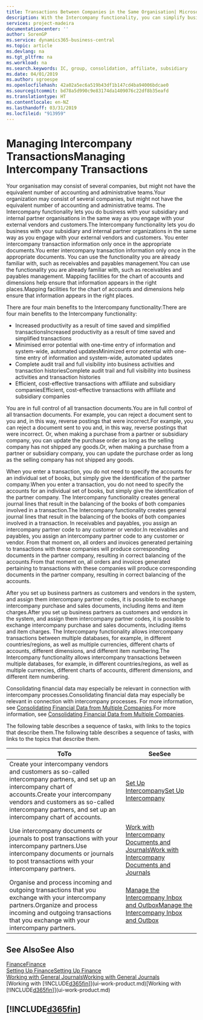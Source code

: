 ```yaml
---
title: Transactions Between Companies in the Same Organisation| Microsoft Docs
description: With the Intercompany functionality, you can simplify business processes and transactions between companies within the same organisation.
services: project-madeira
documentationcenter: ''
author: SorenGP
ms.service: dynamics365-business-central
ms.topic: article
ms.devlang: na
ms.tgt_pltfrm: na
ms.workload: na
ms.search.keywords: IC, group, consolidation, affiliate, subsidiary
ms.date: 04/01/2019
ms.author: sgroespe
ms.openlocfilehash: 42a02a5ec6a519b43df1b147cd4ba94006bdcae0
ms.sourcegitcommit: bd78a5d990c9e83174da1409076c22df8b35eafd
ms.translationtype: HT
ms.contentlocale: en-NZ
ms.lasthandoff: 03/31/2019
ms.locfileid: "913959"
---
```

# <a name="managing-intercompany-transactions"></a><span data-ttu-id="24052-103">Managing Intercompany Transactions</span><span class="sxs-lookup"><span data-stu-id="24052-103">Managing Intercompany Transactions</span></span>
<span data-ttu-id="24052-104">Your organisation may consist of several companies, but might not have the equivalent number of accounting and administrative teams.</span><span class="sxs-lookup"><span data-stu-id="24052-104">Your organization may consist of several companies, but might not have the equivalent number of accounting and administrative teams.</span></span> <span data-ttu-id="24052-105">The Intercompany functionality lets you do business with your subsidiary and internal partner organisations in the same way as you engage with your external vendors and customers.</span><span class="sxs-lookup"><span data-stu-id="24052-105">The Intercompany functionality lets you do business with your subsidiary and internal partner organizations in the same way as you engage with your external vendors and customers.</span></span> <span data-ttu-id="24052-106">You enter intercompany transaction information only once in the appropriate documents.</span><span class="sxs-lookup"><span data-stu-id="24052-106">You enter intercompany transaction information only once in the appropriate documents.</span></span> <span data-ttu-id="24052-107">You can use the functionality you are already familiar with, such as receivables and payables management.</span><span class="sxs-lookup"><span data-stu-id="24052-107">You can use the functionality you are already familiar with, such as receivables and payables management.</span></span> <span data-ttu-id="24052-108">Mapping facilities for the chart of accounts and dimensions help ensure that information appears in the right places.</span><span class="sxs-lookup"><span data-stu-id="24052-108">Mapping facilities for the chart of accounts and dimensions help ensure that information appears in the right places.</span></span>  

<span data-ttu-id="24052-109">There are four main benefits to the Intercompany functionality:</span><span class="sxs-lookup"><span data-stu-id="24052-109">There are four main benefits to the Intercompany functionality:</span></span>  

- <span data-ttu-id="24052-110">Increased productivity as a result of time saved and simplified transactions</span><span class="sxs-lookup"><span data-stu-id="24052-110">Increased productivity as a result of time saved and simplified transactions</span></span>  
- <span data-ttu-id="24052-111">Minimised error potential with one-time entry of information and system-wide, automated updates</span><span class="sxs-lookup"><span data-stu-id="24052-111">Minimized error potential with one-time entry of information and system-wide, automated updates</span></span>  
- <span data-ttu-id="24052-112">Complete audit trail and full visibility into business activities and transaction histories</span><span class="sxs-lookup"><span data-stu-id="24052-112">Complete audit trail and full visibility into business activities and transaction histories</span></span>  
- <span data-ttu-id="24052-113">Efficient, cost-effective transactions with affiliate and subsidiary companies</span><span class="sxs-lookup"><span data-stu-id="24052-113">Efficient, cost-effective transactions with affiliate and subsidiary companies</span></span>  

<span data-ttu-id="24052-114">You are in full control of all transaction documents.</span><span class="sxs-lookup"><span data-stu-id="24052-114">You are in full control of all transaction documents.</span></span> <span data-ttu-id="24052-115">For example, you can reject a document sent to you and, in this way, reverse postings that were incorrect.</span><span class="sxs-lookup"><span data-stu-id="24052-115">For example, you can reject a document sent to you and, in this way, reverse postings that were incorrect.</span></span> <span data-ttu-id="24052-116">Or, when making a purchase from a partner or subsidiary company, you can update the purchase order as long as the selling company has not shipped any goods.</span><span class="sxs-lookup"><span data-stu-id="24052-116">Or, when making a purchase from a partner or subsidiary company, you can update the purchase order as long as the selling company has not shipped any goods.</span></span>  

<span data-ttu-id="24052-117">When you enter a transaction, you do not need to specify the accounts for an individual set of books, but simply give the identification of the partner company.</span><span class="sxs-lookup"><span data-stu-id="24052-117">When you enter a transaction, you do not need to specify the accounts for an individual set of books, but simply give the identification of the partner company.</span></span> <span data-ttu-id="24052-118">The Intercompany functionality creates general journal lines that result in the balancing of the books of both companies involved in a transaction.</span><span class="sxs-lookup"><span data-stu-id="24052-118">The Intercompany functionality creates general journal lines that result in the balancing of the books of both companies involved in a transaction.</span></span> <span data-ttu-id="24052-119">In receivables and payables, you assign an intercompany partner code to any customer or vendor.</span><span class="sxs-lookup"><span data-stu-id="24052-119">In receivables and payables, you assign an intercompany partner code to any customer or vendor.</span></span> <span data-ttu-id="24052-120">From that moment on, all orders and invoices generated pertaining to transactions with these companies will produce corresponding documents in the partner company, resulting in correct balancing of the accounts.</span><span class="sxs-lookup"><span data-stu-id="24052-120">From that moment on, all orders and invoices generated pertaining to transactions with these companies will produce corresponding documents in the partner company, resulting in correct balancing of the accounts.</span></span>  

 <span data-ttu-id="24052-121">After you set up business partners as customers and vendors in the system, and assign them intercompany partner codes, it is possible to exchange intercompany purchase and sales documents, including items and item charges.</span><span class="sxs-lookup"><span data-stu-id="24052-121">After you set up business partners as customers and vendors in the system, and assign them intercompany partner codes, it is possible to exchange intercompany purchase and sales documents, including items and item charges.</span></span> <span data-ttu-id="24052-122">The Intercompany functionality allows intercompany transactions between multiple databases, for example, in different countries/regions, as well as multiple currencies, different charts of accounts, different dimensions, and different item numbering.</span><span class="sxs-lookup"><span data-stu-id="24052-122">The Intercompany functionality allows intercompany transactions between multiple databases, for example, in different countries/regions, as well as multiple currencies, different charts of accounts, different dimensions, and different item numbering.</span></span>  

<span data-ttu-id="24052-123">Consolidating financial data may especially be relevant in connection with intercompany processes.</span><span class="sxs-lookup"><span data-stu-id="24052-123">Consolidating financial data may especially be relevant in connection with intercompany processes.</span></span> <span data-ttu-id="24052-124">For more information, see [Consolidating Financial Data from Multiple Companies](finance-consolidated-company-reporting.md).</span><span class="sxs-lookup"><span data-stu-id="24052-124">For more information, see [Consolidating Financial Data from Multiple Companies](finance-consolidated-company-reporting.md).</span></span>

<span data-ttu-id="24052-125">The following table describes a sequence of tasks, with links to the topics that describe them.</span><span class="sxs-lookup"><span data-stu-id="24052-125">The following table describes a sequence of tasks, with links to the topics that describe them.</span></span>

 |<span data-ttu-id="24052-126">To</span><span class="sxs-lookup"><span data-stu-id="24052-126">To</span></span> |<span data-ttu-id="24052-127">See</span><span class="sxs-lookup"><span data-stu-id="24052-127">See</span></span>|
 |---|---|
 |<span data-ttu-id="24052-128">Create your intercompany vendors and customers as so-called intercompany partners, and set up an intercompany chart of accounts.</span><span class="sxs-lookup"><span data-stu-id="24052-128">Create your intercompany vendors and customers as so-called intercompany partners, and set up an intercompany chart of accounts.</span></span>|[<span data-ttu-id="24052-129">Set Up Intercompany</span><span class="sxs-lookup"><span data-stu-id="24052-129">Set Up Intercompany</span></span>](intercompany-how-setup.md)|
 |<span data-ttu-id="24052-130">Use intercompany documents or journals to post transactions with your intercompany partners.</span><span class="sxs-lookup"><span data-stu-id="24052-130">Use intercompany documents or journals to post transactions with your intercompany partners.</span></span>|[<span data-ttu-id="24052-131">Work with Intercompany Documents and Journals</span><span class="sxs-lookup"><span data-stu-id="24052-131">Work with Intercompany Documents and Journals</span></span>](intercompany-how-work-documents-journals.md)|
 |<span data-ttu-id="24052-132">Organise and process incoming and outgoing transactions that you exchange with your intercompany partners.</span><span class="sxs-lookup"><span data-stu-id="24052-132">Organize and process incoming and outgoing transactions that you exchange with your intercompany partners.</span></span>|[<span data-ttu-id="24052-133">Manage the Intercompany Inbox and Outbox</span><span class="sxs-lookup"><span data-stu-id="24052-133">Manage the Intercompany Inbox and Outbox</span></span>](intercompany-how-manage-intercompany-inbox.md)|

## <a name="see-also"></a><span data-ttu-id="24052-134">See Also</span><span class="sxs-lookup"><span data-stu-id="24052-134">See Also</span></span>
[<span data-ttu-id="24052-135">Finance</span><span class="sxs-lookup"><span data-stu-id="24052-135">Finance</span></span>](finance.md)  
[<span data-ttu-id="24052-136">Setting Up Finance</span><span class="sxs-lookup"><span data-stu-id="24052-136">Setting Up Finance</span></span>](finance-setup-finance.md)  
[<span data-ttu-id="24052-137">Working with General Journals</span><span class="sxs-lookup"><span data-stu-id="24052-137">Working with General Journals</span></span>](ui-work-general-journals.md)  
<span data-ttu-id="24052-138">[Working with [!INCLUDE[d365fin](includes/d365fin_md.md)]](ui-work-product.md)</span><span class="sxs-lookup"><span data-stu-id="24052-138">[Working with [!INCLUDE[d365fin](includes/d365fin_md.md)]](ui-work-product.md)</span></span>

## [!INCLUDE[d365fin](includes/free_trial_md.md)]  
